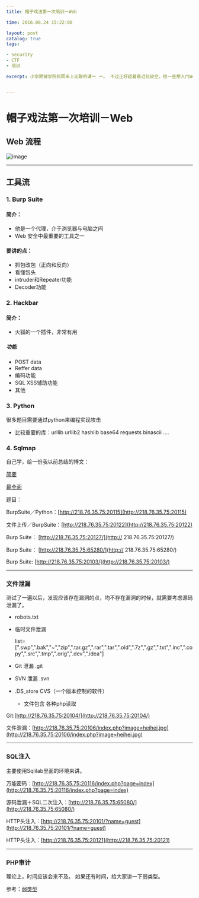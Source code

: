 ```yaml
---
title: 帽子戏法第一次培训－Web

time: 2016.08.24 15:22:00

layout: post
catalog: true
tags:

- Security
- CTF
- 培训

excerpt: 小学期被学院抓回来上无聊的课＝ ＝。 不过正好趁着最近比较空，给一些想入门Web安全的小学弟小学妹们进行一些培训


---
```


# 帽子戏法第一次培训－Web

## Web 流程


![image](https://momomoxiaoxi.com/img/post/Web.png)

----

## 工具流

### 1. Burp Suite

#### 简介：

- 他是一个代理，介于浏览器与电脑之间
- Web 安全中最重要的工具之一

#### 要讲的点：

- 抓包改包（正向和反向）
- 看懂包头
- intruder和Repeater功能
- Decoder功能

### 2. Hackbar

#### 简介：

- 火狐的一个插件，非常有用


##### 功能

- POST data
- Reffer data
- 编码功能
- SQL XSS辅助功能
- 其他

### 3. Python

很多题目需要通过python来编程实现攻击

- 比较重要的库：urllib  urllib2 hashlib base64 requests binascii ….

### 4. Sqlmap

自己学，给一份我以前总结的博文：

[简要](https://momomoxiaoxi.com/2016/05/28/bluedon/)

[最全面](https://momomoxiaoxi.com/2016/01/06/sqlmap-help/ "最全面")


题目：

BurpSuite／Python：[http://218.76.35.75:20115](http://218.76.35.75:20115)

文件上传／BurpSuite：[http://218.76.35.75:20122](http://218.76.35.75:20122)

Burp Suite： [http://218.76.35.75:20127/](http://
218.76.35.75:20127/)

Burp Suite： [http://218.76.35.75:65280/](http://
218.76.35.75:65280/)


Burp Suite: [http://218.76.35.75:20103/](http://218.76.35.75:20103/)

----

### 文件泄漏

测试了一遍以后，发现应该存在漏洞的点，均不存在漏洞的时候，就需要考虑源码泄漏了。

- robots.txt
- 临时文件泄漏

  list=[".swp",".bak","~","zip",".tar.gz",".rar",".tar",".old",".7z",".gz",".txt",".inc",".copy",".src",".tmp",".orig",".dev",".idea"]

- Git 泄漏  .git
- SVN 泄漏 .svn 
- .DS\_store  CVS（一个版本控制的软件）
  -  文件包含 各种php读取

Git:[http://218.76.35.75:20104/](http://218.76.35.75:20104/)

文件泄漏：[http://218.76.35.75:20106/index.php?image=heihei.jpg](http://218.76.35.75:20106/index.php?image=heihei.jpg)

---- -

### SQL注入

主要使用Sqlilab里面的环境来讲。

万能密码：[http://218.76.35.75:20116/index.php?page=index](http://218.76.35.75:20116/index.php?page=index)

源码泄漏＋SQL二次注入：[http://218.76.35.75:65080/](http://218.76.35.75:65080/)

HTTP头注入：[http://218.76.35.75:20101/?name=guest](http://218.76.35.75:20101/?name=guest)

HTTP头注入：[http://218.76.35.75:20121](http://218.76.35.75:20121)

----

### PHP审计

理论上，时间应该会来不及。
如果还有时间，给大家讲一下弱类型。

参考：[弱类型](https://momomoxiaoxi.com/notes/note/2016/07/06/weakly-type/)




